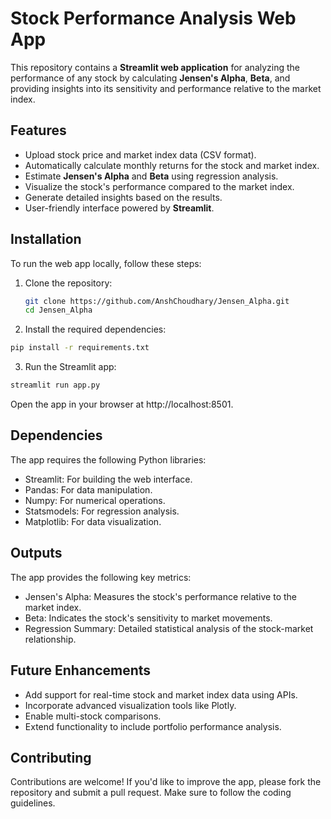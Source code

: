 # Stock Performance Analysis Web App

This repository contains a **Streamlit web application** for analyzing the performance of any stock by calculating **Jensen's Alpha**, **Beta**, and providing insights into its sensitivity and performance relative to the market index.

## Features

- Upload stock price and market index data (CSV format).
- Automatically calculate monthly returns for the stock and market index.
- Estimate **Jensen's Alpha** and **Beta** using regression analysis.
- Visualize the stock's performance compared to the market index.
- Generate detailed insights based on the results.
- User-friendly interface powered by **Streamlit**.

## Installation

To run the web app locally, follow these steps:

1. Clone the repository:

   ```bash
   git clone https://github.com/AnshChoudhary/Jensen_Alpha.git
   cd Jensen_Alpha
   ```

2. Install the required dependencies:

```bash
pip install -r requirements.txt
```

3. Run the Streamlit app:

```bash
streamlit run app.py
```

Open the app in your browser at http://localhost:8501.

## Dependencies
The app requires the following Python libraries:

- Streamlit: For building the web interface.
- Pandas: For data manipulation.
- Numpy: For numerical operations.
- Statsmodels: For regression analysis.
- Matplotlib: For data visualization.

## Outputs
The app provides the following key metrics:

- Jensen's Alpha: Measures the stock's performance relative to the market index.
- Beta: Indicates the stock's sensitivity to market movements.
- Regression Summary: Detailed statistical analysis of the stock-market relationship.

## Future Enhancements
- Add support for real-time stock and market index data using APIs.
- Incorporate advanced visualization tools like Plotly.
- Enable multi-stock comparisons.
- Extend functionality to include portfolio performance analysis.

## Contributing
Contributions are welcome! If you'd like to improve the app, please fork the repository and submit a pull request. Make sure to follow the coding guidelines.
